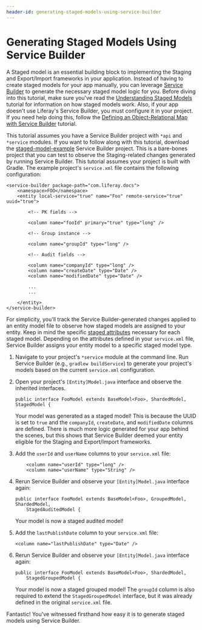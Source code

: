 ```yaml
---
header-id: generating-staged-models-using-service-builder
---
```


# Generating Staged Models Using Service Builder

A Staged model is an essential building block to implementing the Staging and
Export/Import frameworks in your application. Instead of having to create staged
models for your app manually, you can leverage
[Service Builder](/docs/7-0/tutorials/-/knowledge_base/t/service-builder) to
generate the necessary staged model logic for you. Before diving into this
tutorial, make sure you've read the
[Understanding Staged Models](/docs/7-0/tutorials/-/knowledge_base/t/understanding-staged-models)
tutorial for information on how staged models work. Also, if your app doesn't 
use Liferay's Service Builder, you must configure it in your project. If you
need help doing this, follow the
[Defining an Object-Relational Map with Service Builder](/docs/7-0/tutorials/-/knowledge_base/t/defining-an-object-relational-map-with-service-builder)
tutorial.

This tutorial assumes you have a Service Builder project with `*api` and
`*service` modules. If you want to follow along with this tutorial, download the
[staged-model-example](/documents/10184/656312/staged-model-example.zip/5b2a8b0f-fa04-ca4a-2345-015871c0a14a)
Service Builder project. This is a bare-bones project that you can test to
observe the Staging-related changes generated by running Service Builder. This
tutorial assumes your project is built with Gradle. The example project's
`service.xml` file contains the following configuration:

    <service-builder package-path="com.liferay.docs">
        <namespace>FOO</namespace>
        <entity local-service="true" name="Foo" remote-service="true" uuid="true">

            <!-- PK fields -->

            <column name="fooId" primary="true" type="long" />

            <!-- Group instance -->

            <column name="groupId" type="long" />

            <!-- Audit fields -->

            <column name="companyId" type="long" />
            <column name="createDate" type="Date" />
            <column name="modifiedDate" type="Date" />

            ...
            ...

        </entity>
    </service-builder>

For simplicity, you'll track the Service Builder-generated changes applied to an
entity model file to observe how staged models are assigned to your entity. Keep
in mind the specific
[staged attributes](/docs/7-0/tutorials/-/knowledge_base/t/understanding-staged-models#important-attributes-in-staging)
necessary for each staged model. Depending on the attributes defined in your
`service.xml` file, Service Builder assigns your entity model to a specific
staged model type.

1.  Navigate to your project's `*service` module at the command line. Run
    Service Builder (e.g., `gradlew buildService`) to generate your project's
    models based on the current `service.xml` configuration.

2.  Open your project's `[Entity]Model.java` interface and observe the inherited
    interfaces.

        public interface FooModel extends BaseModel<Foo>, ShardedModel, StagedModel {

    Your model was generated as a staged model! This is because the UUID is set
    to `true` and the `companyId`, `createDate`, and `modifiedDate` columns are
    defined. There is much more logic generated for your app behind the scenes,
    but this shows that Service Builder deemed your entity eligible for the
    Staging and Export/Import frameworks.

3.  Add the `userId` and `userName` columns to your `service.xml` file:

		    <column name="userId" type="long" />
		    <column name="userName" type="String" />

4.  Rerun Service Builder and observe your `[Entity]Model.java` interface again:

        public interface FooModel extends BaseModel<Foo>, GroupedModel, ShardedModel,
            StagedAuditedModel {

    Your model is now a staged audited model!

5.  Add the `lastPublishDate` column to your `service.xml` file:

        <column name="lastPublishDate" type="Date" />

6.  Rerun Service Builder and observe your `[Entity]Model.java` interface again:

        public interface FooModel extends BaseModel<Foo>, ShardedModel,
            StagedGroupedModel {

    Your model is now a staged grouped model! The `groupId` column is also
    required to extend the `StagedGroupedModel` interface, but it was already
    defined in the original `service.xml` file.
 
Fantastic! You've witnessed firsthand how easy it is to generate staged models
using Service Builder.
